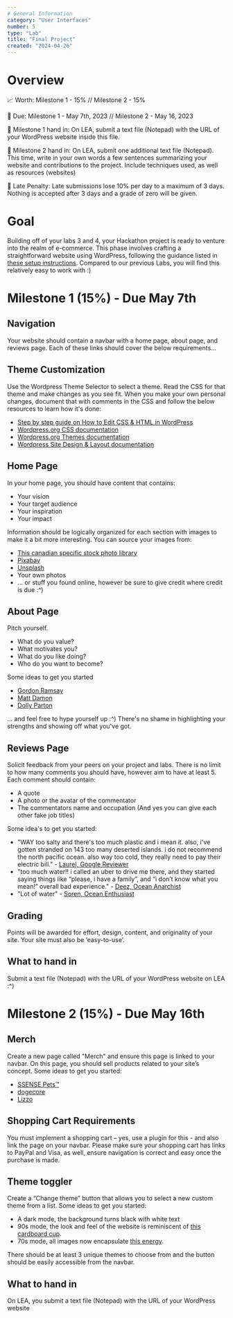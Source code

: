 ```yaml
---
# General Information
category: "User Interfaces"
number: 5
type: "Lab"
title: "Final Project"
created: "2024-04-26"
---
```


# Overview

📈 Worth: Milestone 1 - 15% // Milestone 2 - 15%

📅 Due: Milestone 1 - May 7th, 2023 // Milestone 2 - May 16, 2023

📠 Milestone 1 hand in: On LEA, submit a text file (Notepad) with the URL of your WordPress website inside this file.

📠 Milestone 2 hand in: On LEA, submit one additional text file (Notepad). This time, write in your own words a few sentences summarizing your website and contributions to the project. Include techniques used, as well as resources (websites)

👀 Late Penalty: Late submissions lose 10% per day to a maximum of 3 days. Nothing is accepted after 3 days and a grade of zero will be given.

# Goal

Building off of your labs 3 and 4, your Hackathon project is ready to venture into the realm of e-commerce. This phase involves crafting a straightforward website using WordPress, following the guidance listed in [these setup instructions](https://www.elizabethpoggie.com/notes/23-user-interfaces#getting-started). Compared to our previous Labs, you will find this relatively easy to work with :)

# Milestone 1 (15%) - Due May 7th

## Navigation

Your website should contain a navbar with a home page, about page, and reviews page. Each of these links should cover the below requirements...

## Theme Customization

Use the Wordpress Theme Selector to select a theme. Read the CSS for that theme and make changes as you see fit. When you make your own personal changes, document that with comments in the CSS and follow the below resources to learn how it's done:

- [Step by step guide on How to Edit CSS & HTML in WordPress](https://www.theme-junkie.com/how-to-edit-css-in-wordpress/)
- [Wordpress.org CSS documentation](https://developer.wordpress.org/advanced-administration/wordpress/css/)
- [Wordpress.org Themes documentation](https://wordpress.org/documentation/article/work-with-themes/)
- [Wordpress Site Design & Layout documentation](https://codex.wordpress.org/Site_Design_and_Layout)

## Home Page

In your home page, you should have content that contains:

- Your vision
- Your target audience
- Your inspiration
- Your impact

Information should be logically organized for each section with images to make it a bit more interesting. You can source your images from:

- [This canadian specific stock photo library](https://www.cira.ca/en/stock-gallery/)
- [Pixabay](https://pixabay.com/)
- [Unsplash](https://unsplash.com/)
- Your own photos
- ... or stuff you found online, however be sure to give credit where credit is due :^)

## About Page

Pitch yourself.

- What do you value?
- What motivates you?
- What do you like doing?
- Who do you want to become?

Some ideas to get you started

- [Gordon Ramsay](https://www.gordonramsay.com/)
- [Matt Damon](https://water.org/about-us/founders-board-team/matt-damon/)
- [Dolly Parton](https://dollyparton.com/)

... and feel free to hype yourself up :^) There's no shame in highlighting your strengths and showing off what you've got.

## Reviews Page

Solicit feedback from your peers on your project and labs. There is no limit to how many comments you should have, however aim to have at least 5. Each comment should contain:

- A quote
- A photo or the avatar of the commentator
- The commentators name and occupation (And yes you can give each other fake job titles)

Some idea's to get you started:

- "WAY too salty and there's too much plastic and i mean it. also, i've gotten stranded on 143 too many deserted islands. i do not recommend the north pacific ocean. also way too cold, they really need to pay their electric bill." - [Laurel, Google Reviewer](https://maps.app.goo.gl/SZXzFqnvBh2CtJGv8)
- "too much water!! i called an uber to drive me there, and they started saying things like “please, i have a family”, and “i don’t know what you mean!” overall bad experience." - [Deez, Ocean Anarchist](https://maps.app.goo.gl/a6NYV5kVP1BofNwq5)
- "Lot of water" - [Soren, Ocean Enthusiast](https://maps.app.goo.gl/mnexhSKP5916kW9i6)

## Grading

Points will be awarded for effort, design, content, and originality of your site. Your site must also be ‘easy-to-use’.

## What to hand in

Submit a text file (Notepad) with the URL of your WordPress website on LEA :^)

# Milestone 2 (15%) - Due May 16th

## Merch

Create a new page called "Merch" and ensure this page is linked to your navbar. On this page, you should sell products related to your site’s concept. Some ideas to get you started:

- [SSENSE Pets™️](https://www.ssense.com/en-us/everything-else/pets)
- [dogecore](https://www.dogecore.com/collections/sweatshirt)
- [Lizzo](https://store.warnermusic.ca/collections/lizzo?ref=https%3A%2F%2Fwww.lizzomusic.com%2F)

## Shopping Cart Requirements

You must implement a shopping cart – yes, use a plugin for this - and also link the page on your navbar. Please make sure your shopping cart has links to PayPal and Visa, as well, ensure navigation is correct and easy once the purchase is made.

## Theme toggler

Create a “Change theme” button that allows you to select a new custom theme from a list. Some ideas to get you started:

- A dark mode, the background turns black with white text
- 90s mode, the look and feel of the website is reminiscent of [this cardboard cup](https://s.abcnews.com/images/Lifestyle/HT_paper_cup_jef_150624_16x9_1600.jpg).
- 70s mode, all images now encapsulate [this energy](https://i.pinimg.com/originals/c2/9d/99/c29d9973384c0dfbc3a5e74247a98b86.jpg).

There should be at least 3 unique themes to choose from and the button should be easily accessible from the navbar.

## What to hand in

On LEA, you submit a text file (Notepad) with the URL of your WordPress website
